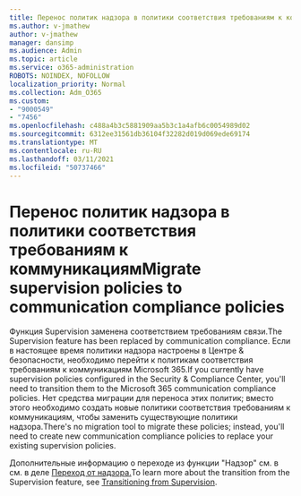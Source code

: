 ```yaml
---
title: Перенос политик надзора в политики соответствия требованиям к коммуникациям
ms.author: v-jmathew
author: v-jmathew
manager: dansimp
ms.audience: Admin
ms.topic: article
ms.service: o365-administration
ROBOTS: NOINDEX, NOFOLLOW
localization_priority: Normal
ms.collection: Adm_O365
ms.custom:
- "9000549"
- "7456"
ms.openlocfilehash: c488a4b3c5881909aa5b3c1a4afb6c0054989d02
ms.sourcegitcommit: 6312ee31561db36104f32282d019d069ede69174
ms.translationtype: MT
ms.contentlocale: ru-RU
ms.lasthandoff: 03/11/2021
ms.locfileid: "50737466"
---
```

# <a name="migrate-supervision-policies-to-communication-compliance-policies"></a><span data-ttu-id="e2818-102">Перенос политик надзора в политики соответствия требованиям к коммуникациям</span><span class="sxs-lookup"><span data-stu-id="e2818-102">Migrate supervision policies to communication compliance policies</span></span>

<span data-ttu-id="e2818-103">Функция Supervision заменена соответствием требованиям связи.</span><span class="sxs-lookup"><span data-stu-id="e2818-103">The Supervision feature has been replaced by communication compliance.</span></span> <span data-ttu-id="e2818-104">Если в настоящее время политики надзора настроены в Центре & безопасности, необходимо перейти к политикам соответствия требованиям к коммуникациям Microsoft 365.</span><span class="sxs-lookup"><span data-stu-id="e2818-104">If you currently have supervision policies configured in the Security & Compliance Center, you'll need to transition them to the Microsoft 365 communication compliance policies.</span></span> <span data-ttu-id="e2818-105">Нет средства миграции для переноса этих политик; вместо этого необходимо создать новые политики соответствия требованиям к коммуникациям, чтобы заменить существующие политики надзора.</span><span class="sxs-lookup"><span data-stu-id="e2818-105">There's no migration tool to migrate these policies; instead, you'll need to create new communication compliance policies to replace your existing supervision policies.</span></span>

<span data-ttu-id="e2818-106">Дополнительные информацию о переходе из функции "Надзор" см. в см. в деле [Переход от надзора.](https://go.microsoft.com/fwlink/?linkid=2128750)</span><span class="sxs-lookup"><span data-stu-id="e2818-106">To learn more about the transition from the Supervision feature, see [Transitioning from Supervision](https://go.microsoft.com/fwlink/?linkid=2128750).</span></span>
